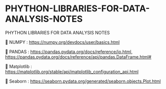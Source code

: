 # PHYTHON-LIBRARIES-FOR-DATA-ANALYSIS-NOTES
PHYTHON LIBRARIES FOR DATA ANALYSIS NOTES

🔴 NUMPY : https://numpy.org/devdocs/user/basics.html

🔴 PANDAS : https://pandas.pydata.org/docs/reference/io.html, https://pandas.pydata.org/docs/reference/api/pandas.DataFrame.html#

🔴 Matplotlib : https://matplotlib.org/stable/api/matplotlib_configuration_api.html

🔴 Seaborn : https://seaborn.pydata.org/generated/seaborn.objects.Plot.html

